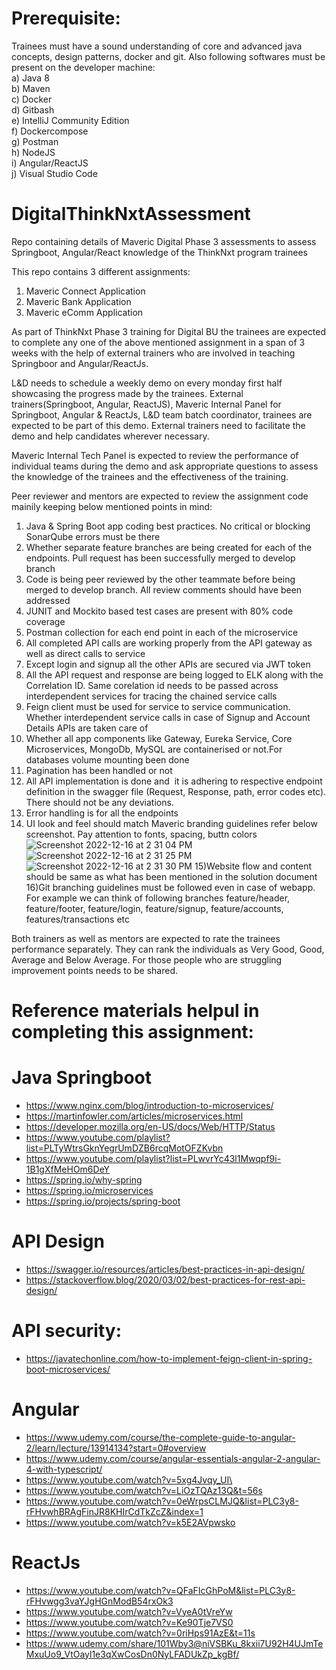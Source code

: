 # Prerequisite:
Trainees must have a sound understanding of core and advanced java concepts, design patterns, docker and git. 
Also following softwares must be present on the developer machine: </br>
a) Java 8</br>
b) Maven</br>
c) Docker</br>
d) Gitbash</br>
e) IntelliJ Community Edition</br>
f) Dockercompose</br>
g) Postman  </br>
h) NodeJS  </br>
i) Angular/ReactJS  </br>
j) Visual Studio Code  </br>

# DigitalThinkNxtAssessment
Repo containing details of  Maveric Digital Phase 3 assessments to assess Springboot, Angular/React 
knowledge of the ThinkNxt program trainees

This repo contains 3 different assignments:
1) Maveric Connect Application
2) Maveric Bank Application
3) Maveric eComm Application

As part of ThinkNxt Phase 3 training for Digital BU the trainees are expected to complete any one of the above mentioned assignment in a span of 3 weeks 
with the help of external trainers who are involved in teaching Springboor and Angular/ReactJs. 

L&D needs to schedule a weekly demo on every monday first half showcasing the progress made by the trainees. 
External trainers(Springboot, Angular, ReactJS),  Maveric Internal Panel for Springboot, Angular & ReactJs, L&D team batch coordinator, trainees are
expected to be part of this demo. External trainers need to facilitate the demo and help candidates wherever necessary.

Maveric Internal Tech Panel is expected to review the performance of individual teams during the demo and ask appropriate questions to assess the knowledge of the trainees and the effectiveness of the training.</br>

Peer reviewer and mentors are expected to review the assignment code mainily keeping below mentioned points in mind:</br>

1) Java & Spring Boot app coding best practices. No critical or blocking SonarQube errors must be there</br>
2) Whether separate feature branches are being created for each of the endpoints. Pull request has been successfully merged to develop branch </br>
3) Code is being peer reviewed by the other teammate before being merged to develop branch. All review comments should have been addressed </br>
4) JUNIT and Mockito based test cases are present with 80% code coverage </br>
5) Postman collection for each end point in each of the microservice </br>
6) All completed API calls are working properly from the API gateway as well as direct calls to service </br>
7) Except login and signup all the other APIs are secured via JWT token </br>
8) All the API request and response are being logged to ELK along with the Correlation ID. Same corelation id needs to be passed across interdependent services for tracing the chained service calls </br>
9) Feign client must be used for service to service communication. Whether interdependent service calls in case of Signup and Account Details APIs are taken care of </br>
10) Whether all app components like Gateway, Eureka Service, Core Microservices, MongoDb, MySQL are containerised or not.For databases volume mounting been done </br>
11) Pagination has been handled or not </br>
12) All API implementation is done and  it is adhering to respective endpoint definition in the swagger file (Request, Response, path, error codes etc). There should not be any deviations. </br>
13) Error handling is for all the endpoints </br>
14) UI look and feel should match Maveric branding guidelines refer below screenshot. Pay attention to fonts, spacing, buttn colors
![Screenshot 2022-12-16 at 2 31 04 PM](https://user-images.githubusercontent.com/9525282/208062172-02ff744b-e94b-499c-b4ba-50bd0b2644be.png)
![Screenshot 2022-12-16 at 2 31 25 PM](https://user-images.githubusercontent.com/9525282/208062196-26139368-ad60-4f0b-a764-9c68572f859a.png)
![Screenshot 2022-12-16 at 2 31 30 PM](https://user-images.githubusercontent.com/9525282/208062204-0b042bfb-1ce8-4a87-98a9-a9c4e1798d20.png)
15)Website flow and content should be same as what has been mentioned in the solution document 
16)Git branching guidelines must be followed even in case of webapp. For example we can think of following branches feature/header, feature/footer, feature/login, feature/signup, feature/accounts, features/transactions etc

Both trainers as well as mentors are expected to rate the trainees performance separately. 
They can rank the individuals as Very Good, Good, Average and Below Average. For those people who are struggling  improvement points needs to be shared.

# Reference materials helpul in completing this assignment:

# Java Springboot
- https://www.nginx.com/blog/introduction-to-microservices/
- https://martinfowler.com/articles/microservices.html
- https://developer.mozilla.org/en-US/docs/Web/HTTP/Status
- https://www.youtube.com/playlist?list=PLTyWtrsGknYegrUmDZB6rcqMotOFZKvbn
- https://www.youtube.com/playlist?list=PLwvrYc43l1Mwqpf9i-1B1gXfMeHOm6DeY
- https://spring.io/why-spring
- https://spring.io/microservices
- https://spring.io/projects/spring-boot

# API Design
- https://swagger.io/resources/articles/best-practices-in-api-design/
- https://stackoverflow.blog/2020/03/02/best-practices-for-rest-api-design/

# API security:
- https://javatechonline.com/how-to-implement-feign-client-in-spring-boot-microservices/

# Angular
- https://www.udemy.com/course/the-complete-guide-to-angular-2/learn/lecture/13914134?start=0#overview
- https://www.udemy.com/course/angular-essentials-angular-2-angular-4-with-typescript/
- https://www.youtube.com/watch?v=5xg4Jvqy_UI\
- https://www.youtube.com/watch?v=LiOzTQAz13Q&t=56s
- https://www.youtube.com/watch?v=0eWrpsCLMJQ&list=PLC3y8-rFHvwhBRAgFinJR8KHIrCdTkZcZ&index=1
- https://www.youtube.com/watch?v=k5E2AVpwsko

# ReactJs
- https://www.youtube.com/watch?v=QFaFIcGhPoM&list=PLC3y8-rFHvwgg3vaYJgHGnModB54rxOk3
- https://www.youtube.com/watch?v=VyeA0tVreYw
- https://www.youtube.com/watch?v=Ke90Tje7VS0
- https://www.youtube.com/watch?v=0riHps91AzE&t=11s
- https://www.udemy.com/share/101Wby3@niVSBKu_8kxii7U92H4UJmTeMxuUo9_VtOayl1e3qXwCosDn0NyLFADUkZp_kgBf/

